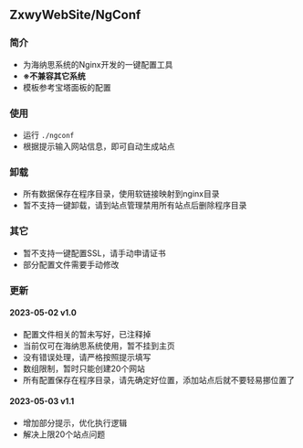 ## ZxwyWebSite/NgConf
### 简介
+ 为海纳思系统的Nginx开发的一键配置工具
+ **※不兼容其它系统**
+ 模板参考宝塔面板的配置

### 使用
+ 运行 `./ngconf`
+ 根据提示输入网站信息，即可自动生成站点

### 卸载
+ 所有数据保存在程序目录，使用软链接映射到nginx目录
+ 暂不支持一键卸载，请到站点管理禁用所有站点后删除程序目录

### 其它
+ 暂不支持一键配置SSL，请手动申请证书
+ 部分配置文件需要手动修改

### 更新
#### 2023-05-02 v1.0
+ 配置文件相关的暂未写好，已注释掉
+ 当前仅可在海纳思系统使用，暂不挂到主页
+ 没有错误处理，请严格按照提示填写
+ 数组限制，暂时只能创建20个网站
+ 所有配置保存在程序目录，请先确定好位置，添加站点后就不要轻易挪位置了
#### 2023-05-03 v1.1
+ 增加部分提示，优化执行逻辑
+ 解决上限20个站点问题
